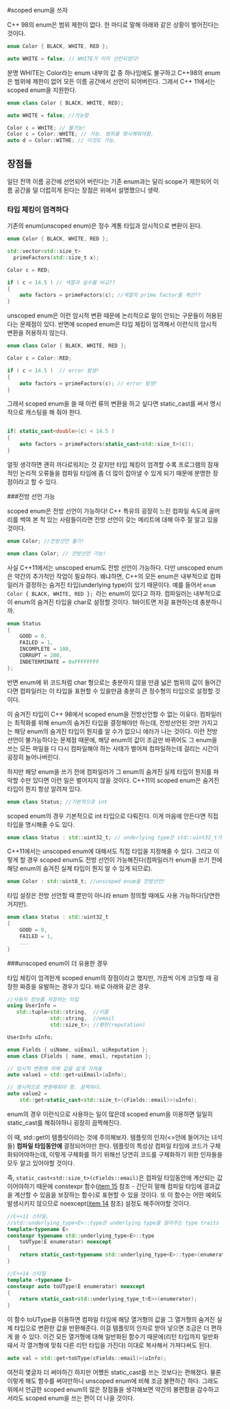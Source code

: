 #scoped enum을 쓰자

C++ 98의 enum은 범위 제한이 없다. 한 마디로 말해 아래와 같은 상황이 벌어진다는 것이다.

```C++
enum Color { BLACK, WHITE, RED };

auto WHITE = false; // WHITE가 이미 선언되었다!
```

분명 WHITE는 Color라는 enum 내부의 값 중 하나임에도 불구하고 C++98의 enum은 범위에 제한이 없어 모든 이름 공간에서 선언이 되어버린다. 그래서 C++ 11에서는 scoped enum을 지원한다.

```C++
enum class Color { BLACK, WHITE, RED};

auto WHITE = false; //가능함

Color c = WHITE; // 불가능!
Color c = Color::WHITE; // 가능. 범위를 명시해줘야함.
auto d = Color::WITHE; // 이것도 가능.
```

## 장점들

 일단 전역 이름 공간에 선언되어 버린다는 기존 enum과는 달리 scope가 제한되어 이름 공간을 덜 더럽히게 된다는 장점은 위에서 설명했으니 생략.

### 타입 체킹이 엄격하다

기존의 enum(unscoped enum)은 정수 계통 타입과 암시적으로 변환이 된다.

```C++
enum Color { BLACK, WHITE, RED };

std::vector<std::size_t>
  primeFactors(std::size_t x);

Color c = RED; 

if ( c < 14.5 ) // 색깔과 실수를 비교??
{
    auto factors = primeFactors(c); //색깔의 prime factor를 계산??
}
```

 unscoped enum은 이런 암시적 변환 때문에 논리적으로 말이 안되는 구문들이 허용된다는 문제점이 있다. 반면에 scoped enum은 타입 체킹이 엄격해서 이런식의 암시적 변환을 허용하지 않는다.

```C++
enum class Color { BLACK, WHITE, RED };

Color c = Color::RED;

if ( c < 14.5 )  // error 발생!
{
    auto factors = primeFactors(c); // error 발생!
}
```

그래서 scoped enum을 쓸 때 이런 류의 변환을 하고 싶다면 static_cast를 써서 명시적으로 캐스팅을 해 줘야 한다.

```C++

if( static_cast<double>(c) < 14.5 )
{
    auto factors = primeFactors(static_cast<std::size_t>(c));
}
```

 얼핏 생각하면 괜히 까다로워지는 것 같지만 타입 체킹이 엄격할 수록 프로그램의 잠재적인 논리적 오류들을 컴파일 타임에 좀 더 많이 잡아낼 수 있게 되기 때문에 분명한 장점이라고 할 수 있다.

###전방 선언 가능

 scoped enum은 전방 선언이 가능하다! C++ 특유의 굉장히 느린 컴파일 속도에 골머리를 썩여 본 적 있는 사람들이라면 전방 선언이 갖는 메리트에 대해 아주 잘 알고 있을 것이다.

```C++
enum Color; //전방선언 불가!

enum class Color; // 전방선언 가능!
```

사실 C++11에서는 unscoped enum도 전방 선언이 가능하다. 다만 unscoped enum은 약간의 추가적인 작업이 필요하다. 왜냐하면, C++의 모든 enum은 내부적으로 컴파일러가 결정하는 숨겨진 타입(underlying type)이 있기 때문이다.  예를 들어서 ```enum Color { BLACK, WHITE, RED }; ```라는 enum이 있다고 하자. 컴파일러는 내부적으로 이 enum의 숨겨진 타입을 char로 설정할 것이다. 1바이트면 저걸 표현하는데 충분하니까.

```C++
enum Status 
{
    GOOD = 0,
    FAILED = 1,
    INCOMPLETE = 100,
    CORRUPT = 200,
    INDETERMINATE = 0xFFFFFFFF
};
```

반면 enum에 위 코드처럼 char 형으로는 충분하지 않을 만큼 넓은 범위의 값이 들어간다면 컴파일러는 이 타입을 표현할 수 있을만큼 충분히 큰 정수형의 타입으로 설정할 것이다.

 이 숨겨진 타입이 C++ 98에서 scoped enum을 전방선언할 수 없는 이유다. 컴파일러는 최적화를 위해 enum의 숨겨진 타입을 결정해야만 하는데, 전방선언된 것만 가지고는 해당 enum의 숨겨진 타입이 뭔지를 알 수가 없으니 에러가 나는 것이다. 이런 전방 선언이 불가능하다는 문제점 때문에, 해당 enum의 값이 조금만 바뀌어도 그 enum을 쓰는 모든 파일을 다 다시 컴파일해야 하는 사태가 벌어져 컴파일하는데 걸리는 시간이 굉장히 늘어나버린다.

 하지만 해당 enum을 쓰기 전에 컴파일러가 그 enum의 숨겨진 실제 타입이 뭔지를 파악할 수만 있다면 이런 일은 벌어지지 않을 것이다. C++11의 scoped enum은 숨겨진 타입이 뭔지 항상 알려져 있다.

```C++
enum class Status; //기본적으로 int
```

scoped enum의 경우 기본적으로 int 타입으로 다뤄진다. 이게 마음에 안든다면 직접 타입을 명시해줄 수도 있다.

```C++
enum class Status : std::uint32_t; // underlying type은 std::uint32_t가 됨
```

 C++11에서는 unscoped enum에 대해서도 직접 타입을 지정해줄 수 있다. 그리고 이렇게 할 경우 scoped enum도 전방 선언이 가능해진다(컴파일러가 enum을 쓰기 전에 해당 enum의 숨겨진 실제 타입이 뭔지 알 수 있게 되므로).

```C++
enum Color : std::uint8_t; //unscoped enum을 전방선언!
```

타입 설정은 전방 선언할 때 뿐만이 아니라 enum 정의할 때에도 사용 가능하다(당연한 거지만).

```C++
enum class Status : std::uint32_t
{
    GOOD = 0,
    FAILED = 1,
    ...
}
```

###unscoped enum이 더 유용한 경우

타입 체킹이 엄격한게 scoped enum의 장점이라고 했지만, 가끔씩 이게 코딩할 때 굉장한 짜증을 유발하는 경우가 있다. 바로 아래와 같은 경우.

```C++
//사용자 정보를 저장하는 타입
using UserInfo =
   std::tuple<std::string,  //이름
              std::string,  //email
              std::size_t>; //평판(reputation)

UserInfo uInfo;

enum Fields { uiName, uiEmail, uiReputation };
enum class CFields { name, email, reputation };

// 암시적 변환에 의해 값을 쉽게 가져옴
auto value1 = std::get<uiEmail>(uInfo); 

// 명시적으로 변환해줘야 함. 끔찍하다.
auto value2 = 
    std::get<static_cast<std::size_t>(cFields::email)>(uInfo);
```

enum의 경우 이런식으로 사용하는 일이 많은데 scoped enum을 이용하면 일일히 static_cast를 해줘야하니 굉장히 끔찍해진다.

이 때, std::get이 템플릿이라는 것에 주의해보자. 템플릿의 인자(<>안에 들어가는 녀석들) **컴파일 타임동안에** 결정되어야만 한다. 템플릿의 특성상 컴파일 타임에 코드가 구체화되어야하는데, 이렇게 구체화를 하기 위해선 당연히 코드를 구체화하기 위한 인자들을 모두 알고 있어야할 것이다.

 즉, ```static_cast<std::size_t>(cFields::email)```은 컴파일 타임동안에 계산되는 값이어야하기 때문에 constexpr 함수([item 15](item_15.md) 참조 - 간단히 말해 컴파일 타임에 결과값을 계산할 수 있음을 보장하는 함수)로 표현할 수 있을 것이다. 또 이 함수는 어떤 예외도 발생시키지 않으므로 noexcept([item 14](item_14.md) 참조) 설정도 해주어야할 것이다.

```C++
//C++11 스타일.
//std::underlying_type<E>::type은 underlying type을 알려주는 type traits
template<typename E>
constexpr typename std::underlying_type<E>::type
    toUType(E enumerator) noexcept
{
    return static_cast<typename std::underlying_type<E>::type>(enumerator);
}

//C++14 스타일
template <typename E>
constexpr auto toUType(E enumerator) noexcept
{
    return static_cast<std::underlying_type_t<E>>(enumerator);
}
```

이 함수 toUType을 이용하면 컴파일 타임에 해당 열거형의 값을 그 열거형의 숨겨진 실제 타입으로 변환한 값을 반환해준다. 이걸 템플릿의 인자로 받아 넣으면 조금은 더 편하게 쓸 수 있다. 이건 모든 열거형에 대해 일반화된 함수기 때문에(리턴 타입까지 일반화돼서 각 열거형에 맞춰 다른 리턴 타입을 가진다) 이대로 복사해서 가져다써도 된다.

```C++
auto val = std::get<toUType(cFields::email)>(uInfo);
```

여전히 몇글자 더 써야하긴 하지만 어쨌든 static_cast를 쓰는 것보다는 편해졌다. 물론 이렇게 해도 함수를 써야만하니 unscoped enum에 비해 조금 불편하긴 하다. 그래도 위에서 언급한 scoped enum의 많은 장점들을 생각해보면 약간의 불편함을 감수하고서라도 scoped enum을 쓰는 편이 더 나을 것이다.